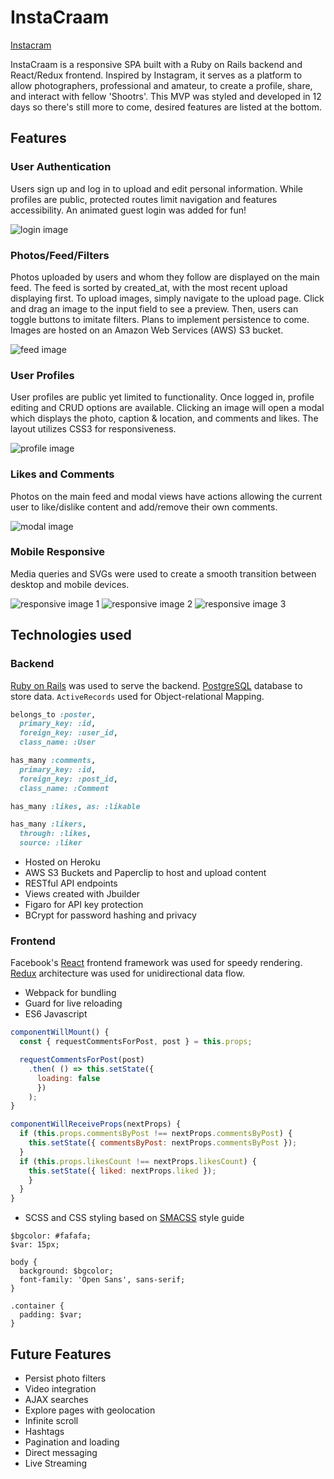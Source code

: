 # InstaCraam
[Instacram][heroku]

[heroku]: https://instacraam-production.herokuapp.com

InstaCraam is a responsive SPA built with a Ruby on Rails backend and React/Redux frontend. Inspired by Instagram, it serves as a platform to allow photographers, professional and amateur, to create a profile, share, and interact with fellow 'Shootrs'. This MVP was styled and developed in 12 days so there's still more to come, desired features are listed at the bottom.

## Features
### User Authentication

Users sign up and log in to upload and edit personal information. While profiles are public, protected routes limit navigation and features accessibility. An animated guest login was added for fun!

![login image](docs/images/demo_login.gif)

### Photos/Feed/Filters

Photos uploaded by users and whom they follow are displayed on the main feed. The feed is sorted by created_at, with the most recent upload displaying first. To upload images, simply navigate to the upload page. Click and drag an image to the input field to see a preview. Then, users can toggle buttons to imitate filters. Plans to implement persistence to come. Images are hosted on an Amazon Web Services (AWS) S3 bucket.

![feed image](docs/images/feed.png)

### User Profiles

User profiles are public yet limited to functionality. Once logged in, profile editing and CRUD options are available. Clicking an image will open a modal which displays the photo, caption & location, and comments and likes. The layout utilizes CSS3 for responsiveness.

![profile image](docs/images/profile.png)

### Likes and Comments

Photos on the main feed and modal views have actions allowing the current user to like/dislike content and add/remove their own comments.

![modal image](docs/images/modal.png)

### Mobile Responsive

Media queries and SVGs were used to create a smooth transition between desktop and mobile devices.

![responsive image 1](docs/images/mobile1.png) ![responsive image 2](docs/images/mobile2.png) ![responsive image 3](docs/images/mobile3.png)

## Technologies used
### Backend
[Ruby on Rails](http://rubyonrails.org/) was used to serve the backend. [PostgreSQL](https://postgresql.org/) database to store data.
`ActiveRecords` used for Object-relational Mapping.

```Ruby
belongs_to :poster,
  primary_key: :id,
  foreign_key: :user_id,
  class_name: :User

has_many :comments,
  primary_key: :id,
  foreign_key: :post_id,
  class_name: :Comment

has_many :likes, as: :likable

has_many :likers,
  through: :likes,
  source: :liker
```

- Hosted on Heroku
- AWS S3 Buckets and Paperclip to host and upload content
- RESTful API endpoints
- Views created with Jbuilder
- Figaro for API key protection
- BCrypt for password hashing and privacy

### Frontend
Facebook's [React](https://facebook.github.io/react/) frontend framework was used for speedy rendering. [Redux](http://redux.js.org) architecture was used for unidirectional data flow.

- Webpack for bundling
- Guard for live reloading
- ES6 Javascript

```Javascript
componentWillMount() {
  const { requestCommentsForPost, post } = this.props;

  requestCommentsForPost(post)
    .then( () => this.setState({
      loading: false
      })
    );
}

componentWillReceiveProps(nextProps) {
  if (this.props.commentsByPost !== nextProps.commentsByPost) {
    this.setState({ commentsByPost: nextProps.commentsByPost });
  }
  if (this.props.likesCount !== nextProps.likesCount) {
    this.setState({ liked: nextProps.liked });
    }
  }
}
```
- SCSS and CSS styling based on [SMACSS](https://smacss.com/) style guide

```
$bgcolor: #fafafa;
$var: 15px;

body {
  background: $bgcolor;
  font-family: 'Open Sans', sans-serif;
}

.container {
  padding: $var;
}
```

## Future Features

- Persist photo filters
- Video integration
- AJAX searches
- Explore pages with geolocation
- Infinite scroll
- Hashtags
- Pagination and loading
- Direct messaging
- Live Streaming
